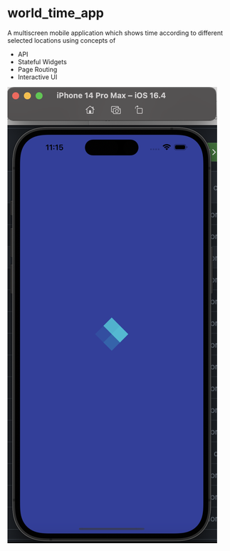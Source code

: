 # world_time_app

A multiscreen mobile application which shows time according to different selected locations using concepts of 

- API
- Stateful Widgets
- Page Routing
- Interactive UI

![image info](Readme_images/Loading_screen.png)
